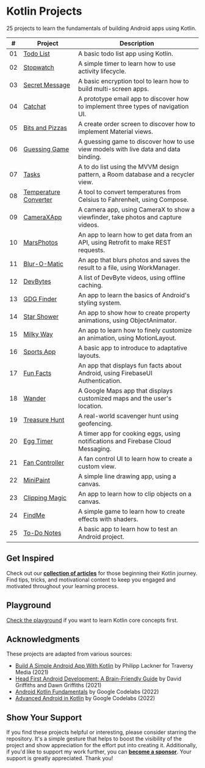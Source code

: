 # Kotlin Projects

25 projects to learn the fundamentals of building Android apps using Kotlin.

| #   | Project                                           | Description                                                                         |
| --- | ------------------------------------------------- | ----------------------------------------------------------------------------------- |
| 01  | [Todo List](01-todo-list)                         | A basic todo list app using Kotlin.                                                 |
| 02  | [Stopwatch](02-stopwatch)                         | A simple timer to learn how to use activity lifecycle.                              |
| 03  | [Secret Message](03-secret-message)               | A basic encryption tool to learn how to build multi-screen apps.                    |
| 04  | [Catchat](04-catchat)                             | A prototype email app to discover how to implement three types of navigation UI.    |
| 05  | [Bits and Pizzas](05-bits-and-pizzas)             | A create order screen to discover how to implement Material views.                  |
| 06  | [Guessing Game](06-guessing-game)                 | A guessing game to discover how to use view models with live data and data binding. |
| 07  | [Tasks](07-tasks)                                 | A to do list using the MVVM design pattern, a Room database and a recycler view.    |
| 08  | [Temperature Converter](08-temperature-converter) | A tool to convert temperatures from Celsius to Fahrenheit, using Compose.           |
| 09  | [CameraXApp](09-camerax-app)                      | A camera app, using CameraX to show a viewfinder, take photos and capture videos.   |
| 10  | [MarsPhotos](10-mars-photos)                      | An app to learn how to get data from an API, using Retrofit to make REST requests.  |
| 11  | [Blur-O-Matic](11-blur-o-matic)                   | An app that blurs photos and saves the result to a file, using WorkManager.         |
| 12  | [DevBytes](12-devbytes)                           | A list of DevByte videos, using offline caching.                                    |
| 13  | [GDG Finder](13-gdgfinder)                        | An app to learn the basics of Android's styling system.                             |
| 14  | [Star Shower](14-star-shower)                     | An app to show how to create property animations, using ObjectAnimator.             |
| 15  | [Milky Way](15-milky-way)                         | An app to learn how to finely customize an animation, using MotionLayout.           |
| 16  | [Sports App](16-sports-app)                       | A basic app to introduce to adaptative layouts.                                     |
| 17  | [Fun Facts](17-fun-facts)                         | An app that displays fun facts about Android, using FirebaseUI Authentication.      |
| 18  | [Wander](18-wander)                               | A Google Maps app that displays customized maps and the user's location.            |
| 19  | [Treasure Hunt](19-treasure-hunt)                 | A real-world scavenger hunt using geofencing.                                       |
| 20  | [Egg Timer](20-egg-timer)                         | A timer app for cooking eggs, using notifications and Firebase Cloud Messaging.     |
| 21  | [Fan Controller](21-fan-controller)               | A fan control UI to learn how to create a custom view.                              |
| 22  | [MiniPaint](22-minipaint)                         | A simple line drawing app, using a canvas.                                          |
| 23  | [Clipping Magic](23-clipping-magic)               | An app to learn how to clip objects on a canvas.                                    |
| 24  | [FindMe](24-findme)                               | A simple game to learn how to create effects with shaders.                          |
| 25  | [To-Do Notes](25-to-do-notes)                     | A basic app to learn how to test an Android project.                                |

## Get Inspired

Check out our [**collection of articles**](https://www.onbusinessplan.com/) for those beginning their Kotlin journey. Find tips, tricks, and motivational content to keep you engaged and motivated throughout your learning process.

## Playground

[Check the playground](playground) if you want to learn Kotlin core concepts first.

## Acknowledgments

These projects are adapted from various sources:

- [Build A Simple Android App With Kotlin](https://www.youtube.com/watch?v=BBWyXo-3JGQ) by Philipp Lackner for Traversy Media (2021)
- [Head First Android Development: A Brain-Friendly Guide](https://www.amazon.com/Head-First-Android-Development-Brain-Friendly/dp/1449362184) by David Griffiths and Dawn Griffiths (2021)
- [Android Kotlin Fundamentals](https://developer.android.com/courses/kotlin-android-fundamentals/overview) by Google Codelabs (2022)
- [Advanced Android in Kotlin](https://developer.android.com/courses/kotlin-android-advanced/overview) by Google Codelabs (2022)

## Show Your Support

If you find these projects helpful or interesting, please consider starring the repository. It's a simple gesture that helps to boost the visibility of the project and show appreciation for the effort put into creating it. Additionally, if you'd like to support my work further, you can [**become a sponsor**](https://github.com/sponsors/solygambas). Your support is greatly appreciated. Thank you!
